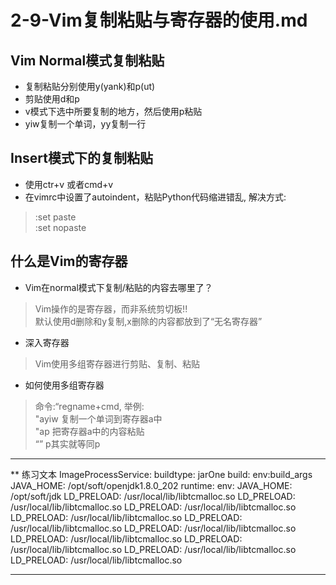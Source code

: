 # 2-9-Vim复制粘贴与寄存器的使用.md

## Vim Normal模式复制粘贴
- 复制粘贴分别使用y(yank)和p(ut)
- 剪贴使用d和p
- v模式下选中所要复制的地方，然后使用p粘贴
- yiw复制一个单词，yy复制一行  

## Insert模式下的复制粘贴
- 使用ctr+v 或者cmd+v
- 在vimrc中设置了autoindent，粘贴Python代码缩进错乱, 解决方式:
> :set paste  
:set nopaste

## 什么是Vim的寄存器
- Vim在normal模式下复制/粘贴的内容去哪里了？ 
> Vim操作的是寄存器，而非系统剪切板!!  
默认使用d删除和y复制,x删除的内容都放到了“无名寄存器”  

- 深入寄存器
> Vim使用多组寄存器进行剪贴、复制、粘贴


- 如何使用多组寄存器
> 命令:“regname+cmd, 举例:  
"ayiw 复制一个单词到寄存器a中  
"ap 把寄存器a中的内容粘贴  
“” p其实就等同p





***
** 练习文本
ImageProcessService:
  buildtype: jarOne
  build:
    env:build_args
      JAVA_HOME: /opt/soft/openjdk1.8.0_202
  runtime:
    env:
      JAVA_HOME: /opt/soft/jdk
      LD_PRELOAD: /usr/local/lib/libtcmalloc.so
      LD_PRELOAD: /usr/local/lib/libtcmalloc.so
      LD_PRELOAD: /usr/local/lib/libtcmalloc.so
      LD_PRELOAD: /usr/local/lib/libtcmalloc.so
      LD_PRELOAD: /usr/local/lib/libtcmalloc.so
      LD_PRELOAD: /usr/local/lib/libtcmalloc.so
      LD_PRELOAD: /usr/local/lib/libtcmalloc.so
      LD_PRELOAD: /usr/local/lib/libtcmalloc.so
      LD_PRELOAD: /usr/local/lib/libtcmalloc.so
      LD_PRELOAD: /usr/local/lib/libtcmalloc.so


***

